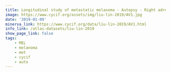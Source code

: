 ```yaml
---
title: Longitudinal study of metastatic melanoma - Autopsy - Right adrenal (AV1)
image: https://www.cycif.org/assets/img/liu-lin-2019/AV1.jpg
date: '2019-01-09'
minerva_link: https://www.cycif.org/data/liu-lin-2019/AV1.html
info_link: /atlas-datasets/liu-lin-2019
show_page_link: false
tags: 
    - MEL
    - melanoma
    - met
    - cycif
    - auto
---
```

